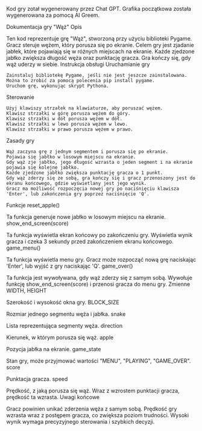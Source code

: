 Kod gry zotał wygenerowany przez Chat GPT.
Grafika początkowa została wygenerowana za pomocą AI Greem.

Dokumentacja gry "Wąż"
Opis

Ten kod reprezentuje grę "Wąż", stworzoną przy użyciu biblioteki Pygame. Gracz steruje wężem, który porusza się po ekranie. Celem gry jest zjadanie jabłek, które pojawiają się w różnych miejscach na ekranie. Każde zjedzone jabłko zwiększa długość węża oraz punktację gracza. Gra kończy się, gdy wąż uderzy w siebie.
Instrukcja obsługi
Uruchamianie gry

    Zainstaluj bibliotekę Pygame, jeśli nie jest jeszcze zainstalowana. Można to zrobić za pomocą polecenia pip install pygame.
    Uruchom grę, wykonując skrypt Pythona.

Sterowanie

    Użyj klawiszy strzałek na klawiaturze, aby poruszać wężem.
    Klawisz strzałki w górę porusza wężem do góry.
    Klawisz strzałki w dół porusza wężem w dół.
    Klawisz strzałki w lewo porusza wężem w lewo.
    Klawisz strzałki w prawo porusza wężem w prawo.

Zasady gry

    Wąż zaczyna grę z jednym segmentem i porusza się po ekranie.
    Pojawia się jabłko w losowym miejscu na ekranie.
    Gdy wąż zje jabłko, jego długość wzrasta o jeden segment i na ekranie pojawia się kolejne jabłko.
    Każde zjedzone jabłko zwiększa punktację gracza o 1 punkt.
    Gdy wąż zderzy się ze sobą, gra kończy się i gracz przenoszony jest do ekranu końcowego, gdzie wyświetlany jest jego wynik.
    Gracz ma możliwość rozpoczęcia nowej gry po naciśnięciu klawisza 'Enter', lub zakończenia gry poprzez naciśnięcie 'Q'.

Funkcje
reset_apple()

Ta funkcja generuje nowe jabłko w losowym miejscu na ekranie.
show_end_screen(score)

Ta funkcja wyświetla ekran końcowy po zakończeniu gry. Wyświetla wynik gracza i czeka 3 sekundy przed zakończeniem ekranu końcowego.
game_menu()

Ta funkcja wyświetla menu gry. Gracz może rozpocząć nową grę naciskając 'Enter', lub wyjść z gry naciskając 'Q'.
game_over()

Ta funkcja jest wywoływana, gdy wąż zderzy się z samym sobą. Wywołuje funkcję show_end_screen(score) i przenosi gracza do menu gry.
Zmienne
WIDTH, HEIGHT

Szerokość i wysokość okna gry.
BLOCK_SIZE

Rozmiar jednego segmentu węża i jabłka.
snake

Lista reprezentująca segmenty węża.
direction

Kierunek, w którym porusza się wąż.
apple

Pozycja jabłka na ekranie.
game_state

Stan gry, może przyjmować wartości "MENU", "PLAYING", "GAME_OVER".
score

Punktacja gracza.
speed

Prędkość, z jaką porusza się wąż. Wraz z wzrostem punktacji gracza, prędkość ta wzrasta.
Uwagi końcowe

Gracz powinien unikać zderzenia węża z samym sobą. Prędkość gry wzrasta wraz z postępem gracza, co zwiększa poziom trudności. Wysoki wynik wymaga precyzyjnego sterowania i szybkich decyzji.
